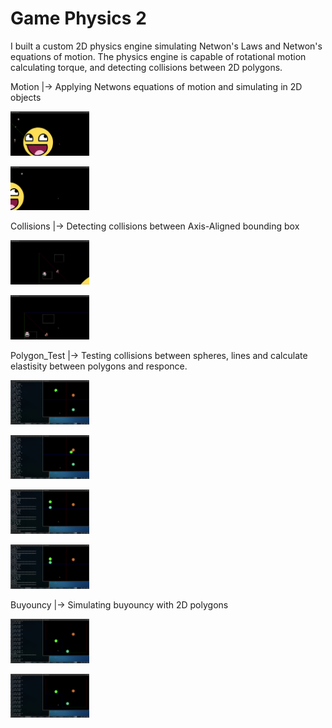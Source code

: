<h1>Game Physics 2</h1>

I built a custom 2D physics engine simulating Netwon's Laws and Netwon's equations of motion. The physics engine is capable of rotational motion calculating torque, and detecting collisions between 2D polygons.

Motion
|-> Applying Netwons equations of motion and simulating in 2D objects 

<img src="images/Screenshot_2022-11-03_18-27-45.png" width="25%"></img> 

<img src="images/Screenshot_2022-11-03_18-28-04.png" width="25%"></img> 


Collisions
|-> Detecting collisions between Axis-Aligned bounding box

<img src="images/Screenshot_2022-11-03_18-28-48.png" width="25%"></img>

<img src="images/Screenshot_2022-11-03_18-29-07.png" width="25%"></img>

Polygon_Test
|-> Testing collisions between spheres, lines and calculate elastisity between polygons and responce. 

<img src="images/Screenshot_2022-11-03_18-33-31.png" width="25%"></img>

<img src="images/Screenshot_2022-11-03_18-35-57.png" width="25%"></img>

<img src="images/Screenshot_2022-11-03_18-38-34.png" width="25%"></img>

<img src="images/Screenshot_2022-11-03_18-38-52.png" width="25%"></img>


Buyouncy
|-> Simulating buyouncy with 2D polygons 

<img src="images/Screenshot_2022-11-03_18-39-45.png" width="25%"></img>

<img src="images/Screenshot_2022-11-03_18-40-00.png" width="25%"></img>
	
	

